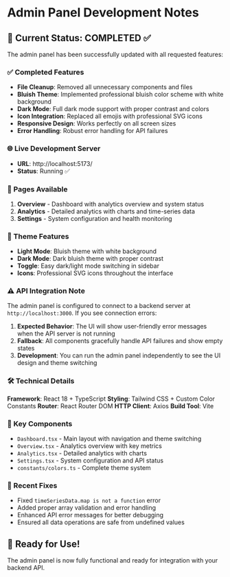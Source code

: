 # Admin Panel Development Notes

## 🚀 Current Status: COMPLETED ✅

The admin panel has been successfully updated with all requested features:

### ✅ Completed Features
- **File Cleanup**: Removed all unnecessary components and files
- **Bluish Theme**: Implemented professional bluish color scheme with white background
- **Dark Mode**: Full dark mode support with proper contrast and colors
- **Icon Integration**: Replaced all emojis with professional SVG icons
- **Responsive Design**: Works perfectly on all screen sizes
- **Error Handling**: Robust error handling for API failures

### 🌐 Live Development Server
- **URL**: http://localhost:5173/
- **Status**: Running ✅

### 🔧 Pages Available
1. **Overview** - Dashboard with analytics overview and system status
2. **Analytics** - Detailed analytics with charts and time-series data  
3. **Settings** - System configuration and health monitoring

### 🎨 Theme Features
- **Light Mode**: Bluish theme with white background
- **Dark Mode**: Dark bluish theme with proper contrast
- **Toggle**: Easy dark/light mode switching in sidebar
- **Icons**: Professional SVG icons throughout the interface

### ⚠️ API Integration Note

The admin panel is configured to connect to a backend server at `http://localhost:3000`. If you see connection errors:

1. **Expected Behavior**: The UI will show user-friendly error messages when the API server is not running
2. **Fallback**: All components gracefully handle API failures and show empty states
3. **Development**: You can run the admin panel independently to see the UI design and theme switching

### 🛠 Technical Details

**Framework**: React 18 + TypeScript
**Styling**: Tailwind CSS + Custom Color Constants
**Router**: React Router DOM
**HTTP Client**: Axios
**Build Tool**: Vite

### 🎯 Key Components
- `Dashboard.tsx` - Main layout with navigation and theme switching
- `Overview.tsx` - Analytics overview with key metrics
- `Analytics.tsx` - Detailed analytics with charts
- `Settings.tsx` - System configuration and API status
- `constants/colors.ts` - Complete theme system

### 🔄 Recent Fixes
- Fixed `timeSeriesData.map is not a function` error
- Added proper array validation and error handling
- Enhanced API error messages for better debugging
- Ensured all data operations are safe from undefined values

## 🎉 Ready for Use!

The admin panel is now fully functional and ready for integration with your backend API.